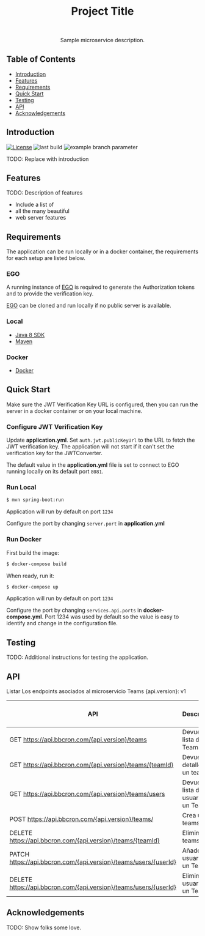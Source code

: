 <h1 align="center"> Project Title </h1> <br>

<p align="center">
  Sample microservice description.
</p>


## Table of Contents

- [Introduction](#introduction)
- [Features](#features)
- [Requirements](#requirements)
- [Quick Start](#quick-start)
- [Testing](#testing)
- [API](#requirements)
- [Acknowledgements](#acknowledgements)




## Introduction

[![License](https://img.shields.io/badge/License-Apache%202.0-blue.svg)](https://opensource.org/licenses/Apache-2.0)
![last build](https://github.com/3nauk/bbcron-spring-template/actions/workflows/maven.yml/badge.svg)
![example branch parameter](https://github.com/github/docs/actions/workflows/main.yml/badge.svg?branch=main)

TODO: Replace with introduction

## Features
TODO: Description of features

* Include a list of
* all the many beautiful
* web server features


## Requirements
The application can be run locally or in a docker container, the requirements for each setup are listed below.


### EGO
A running instance of [EGO](https://github.com/overture-stack/ego/) is required to generate the Authorization tokens and to provide the verification key.

[EGO](https://github.com/overture-stack/ego/) can be cloned and run locally if no public server is available. 


### Local
* [Java 8 SDK](http://www.oracle.com/technetwork/java/javase/downloads/jdk8-downloads-2133151.html)
* [Maven](https://maven.apache.org/download.cgi)


### Docker
* [Docker](https://www.docker.com/get-docker)


## Quick Start
Make sure the JWT Verification Key URL is configured, then you can run the server in a docker container or on your local machine.

### Configure JWT Verification Key
Update __application.yml__. Set `auth.jwt.publicKeyUrl` to the URL to fetch the JWT verification key. The application will not start if it can't set the verification key for the JWTConverter.

The default value in the __application.yml__ file is set to connect to EGO running locally on its default port `8081`.

### Run Local
```bash
$ mvn spring-boot:run
```

Application will run by default on port `1234`

Configure the port by changing `server.port` in __application.yml__


### Run Docker

First build the image:
```bash
$ docker-compose build
```

When ready, run it:
```bash
$ docker-compose up
```

Application will run by default on port `1234`

Configure the port by changing `services.api.ports` in __docker-compose.yml__. Port 1234 was used by default so the value is easy to identify and change in the configuration file.


## Testing
TODO: Additional instructions for testing the application.


## API

Listar Los endpoints asociados al microservicio Teams
{api.version}: v1

| API                                                               |       Description                             |       Request Body        |       Response Body       |   HTTP Status Code        |
| ---                                                               | ---                                           | ---                       | ---                       | ---                       |
| GET  https://api.bbcron.com/{api.version}/teams                   | Devuelve la lista de Teams                    |  None                     | Array Team                |     200/OK                |
| GET  https://api.bbcron.com/{api.version}/teams/{teamId}          | Devuelve el detalle de un team                |  None                     |  Team                     |     200/OK                |
| GET  https://api.bbcron.com/{api.version}/teams/users             | Devuelve la lista de usuarios de un Team      |  None                     | Array User                |     200/OK                |
| POST  https://api.bbcron.com/{api.version}/teams/                 | Crea un teams                                 |  TeamResponse             |  User                     |     200/OK                |
| DELETE  https://api.bbcron.com/{api.version}/teams/{teamId}       | Elimina un teams                              |  null                     |  null                     |     204/NO CONTENT        |
| PATCH  https://api.bbcron.com/{api.version}/teams/users/{userId}  | Añade un usuario a un Team                    |  None                     |  Team                     |     200/OK                |
| DELETE https://api.bbcron.com/{api.version}/teams/users/{userId}  | Elimina un usuario da un Team                 |  None                     |  None                     |     200/OK                |



## Acknowledgements
TODO: Show folks some love.